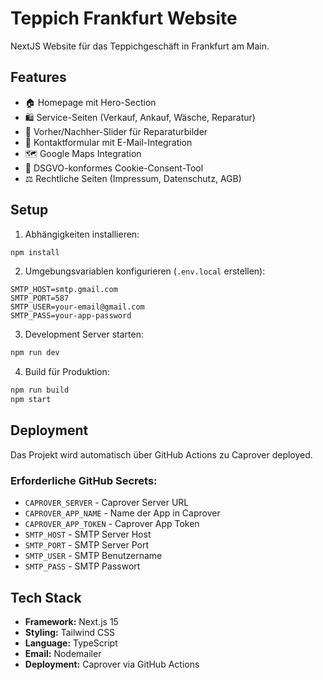 # Teppich Frankfurt Website

NextJS Website für das Teppichgeschäft in Frankfurt am Main.

## Features

- 🏠 Homepage mit Hero-Section
- 🛍️ Service-Seiten (Verkauf, Ankauf, Wäsche, Reparatur)
- 🔄 Vorher/Nachher-Slider für Reparaturbilder
- 📧 Kontaktformular mit E-Mail-Integration
- 🗺️ Google Maps Integration
- 🍪 DSGVO-konformes Cookie-Consent-Tool
- ⚖️ Rechtliche Seiten (Impressum, Datenschutz, AGB)

## Setup

1. Abhängigkeiten installieren:
```bash
npm install
```

2. Umgebungsvariablen konfigurieren (`.env.local` erstellen):
```env
SMTP_HOST=smtp.gmail.com
SMTP_PORT=587
SMTP_USER=your-email@gmail.com
SMTP_PASS=your-app-password
```

3. Development Server starten:
```bash
npm run dev
```

4. Build für Produktion:
```bash
npm run build
npm start
```

## Deployment

Das Projekt wird automatisch über GitHub Actions zu Caprover deployed.

### Erforderliche GitHub Secrets:

- `CAPROVER_SERVER` - Caprover Server URL
- `CAPROVER_APP_NAME` - Name der App in Caprover
- `CAPROVER_APP_TOKEN` - Caprover App Token
- `SMTP_HOST` - SMTP Server Host
- `SMTP_PORT` - SMTP Server Port
- `SMTP_USER` - SMTP Benutzername
- `SMTP_PASS` - SMTP Passwort

## Tech Stack

- **Framework:** Next.js 15
- **Styling:** Tailwind CSS
- **Language:** TypeScript
- **Email:** Nodemailer
- **Deployment:** Caprover via GitHub Actions
